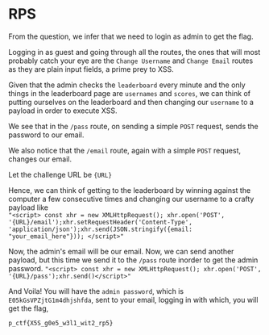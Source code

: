 # RPS

From the question, we infer that we need to login as admin to get the flag.

Logging in as guest and going through all the routes, the ones that will most probably catch your eye are the `Change Username` and `Change Email` routes as they are plain input fields, a prime prey to XSS.

Given that the admin checks the `leaderboard` every minute and the only things in the leaderboard page are `usernames` and `scores`, we can think of putting ourselves on the leaderboard and then changing our `username` to a payload in order to execute XSS.

We see that in the `/pass` route, on sending a simple `POST` request, sends the password to our email.

We also notice that the `/email` route, again with a simple `POST` request, changes our email.

Let the challenge URL be `{URL}`

Hence, we can think of getting to the leaderboard by winning against the computer a few consecutive times and changing our username to a crafty payload like  
`"<script> const xhr = new XMLHttpRequest(); xhr.open('POST', '{URL}/email');xhr.setRequestHeader('Content-Type', 'application/json');xhr.send(JSON.stringify({email: "your_email_here"})); </script>"`

Now, the admin's email will be our email. Now, we can send another payload, but this time we send it to the `/pass` route inorder to get the admin password.
`"<script> const xhr = new XMLHttpRequest(); xhr.open('POST', '{URL}/pass');xhr.send()</script>"`

And Voila! You will have the `admin password`, which is `E05kGsVPZjtG1m4dhjshfda`, sent to your email, logging in with which, you will get the flag,

```
p_ctf{X5S_g0e5_w3l1_wit2_rp5}
```
